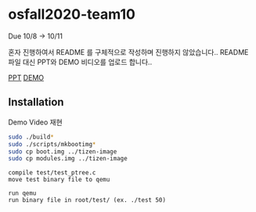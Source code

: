 # osfall2020-team10
Due 10/8 -> 10/11

혼자 진행하여서 README 를 구체적으로 작성하며 진행하지 않았습니다..
README 파일 대신 PPT와 DEMO 비디오를 업로드 합니다..

[PPT](https://github.com/Peterpan828/osfall2020-team10/presentation/proj1.ppt)
[DEMO](https://github.com/Peterpan828/osfall2020-team10/presentation/proj1.mp4)

## Installation
Demo Video 재현
```bash
sudo ./build*
sudo ./scripts/mkbootimg*
sudo cp boot.img ../tizen-image
sudo cp modules.img ../tizen-image
```
```
compile test/test_ptree.c
move test binary file to qemu

run qemu
run binary file in root/test/ (ex. ./test 50)
```

